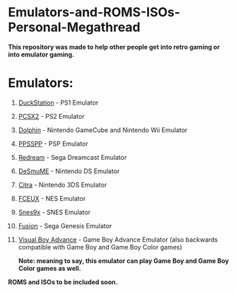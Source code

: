 # Emulators-and-ROMS-ISOs-Personal-Megathread
**This repository was made to help other people get into retro gaming or into emulator gaming.**

# Emulators:

1. [DuckStation](https://www.duckstation.org/) - PS1 Emulator
2. [PCSX2](https://pcsx2.net/) - PS2 Emulator
3. [Dolphin](https://dolphin-emu.org/) - Nintendo GameCube and Nintendo Wii Emulator
4. [PPSSPP](https://www.ppsspp.org/) - PSP Emulator
5. [Redream](https://redream.io/) - Sega Dreamcast Emulator
6. [DeSmuME](http://desmume.org/) - Nintendo DS Emulator
7. [Citra](https://citra-emu.org/) - Nintendo 3DS Emulator
8. [FCEUX](https://fceux.com/web/download.html) - NES Emulator
9. [Snes9x](https://www.snes9x.com/) - SNES Emulator
10. [Fusion](https://www.emulator-zone.com/doc.php/genesis/fusion.html) - Sega Genesis Emulator
11. [Visual Boy Advance](https://visualboyadvance.org/) - Game Boy Advance Emulator (also backwards compatible with Game Boy and Game Boy Color games)

    **Note: meaning to say, this emulator can play Game Boy and Game Boy Color games as well.**

**ROMS and ISOs to be included soon.**

